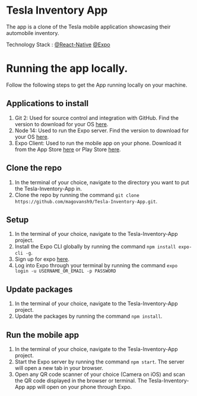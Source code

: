 # Tesla Inventory App

The app is a clone of the Tesla mobile application showcasing their automobile inventory. 

Technology Stack : [@React-Native](https://reactnative.dev/) [@Expo](https://expo.io/)

# Running the app locally.
Follow the following steps to get the App running locally on your machine.

## Applications to install
1. Git 2: Used for source control and integration with GitHub. Find the version to download for your OS [here](https://git-scm.com/book/en/v2/Getting-Started-Installing-Git).
2. Node 14: Used to run the Expo server. Find the version to download for your OS [here](https://nodejs.org/en/).
3. Expo Client: Used to run the mobile app on your phone. Download it from the App Store [here](https://apps.apple.com/ca/app/expo-client/id982107779) or Play Store [here](https://play.google.com/store/apps/details?id=host.exp.exponent&hl=en_CA&gl=US).

## Clone the repo
1. In the terminal of your choice, navigate to the directory you want to put the Tesla-Inventory-App in.
2. Clone the repo by running the command `git clone https://github.com/magovansh9/Tesla-Inventory-App.git`.

## Setup
1. In the terminal of your choice, navigate to the Tesla-Inventory-App project.
2. Install the Expo CLI globally by running the command `npm install expo-cli -g`.
3. Sign up for expo [here](https://expo.io/signup).
4. Log into Expo through your terminal by running the command `expo login -u USERNAME_OR_EMAIL -p PASSWORD`

## Update packages
1. In the terminal of your choice, navigate to the Tesla-Inventory-App project.
2. Update the packages by running the command `npm install`.

## Run the mobile app
1. In the terminal of your choice, navigate to the Tesla-Inventory-App project.
2. Start the Expo server by running the command `npm start`. The server will open a new tab in your browser.
3. Open any QR code scanner of your choice (Camera on iOS) and scan the QR code displayed in the browser or terminal. The Tesla-Inventory-App app will open on your phone through Expo.

